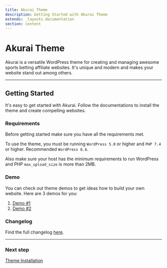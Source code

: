 ```yaml
---
title: Akurai Theme
description: Getting Started with Akurai Theme
extends: _layouts.documentation
section: content
---
```


# Akurai Theme

Akurai is a versatile WordPress theme for creating and managing awesome sports betting affiliate websites. It's unique and modern and makes your website stand out among others.

---

## Getting Started

It's easy to get started with Akurai. Follow the documentations to install the theme and create compelling websites.

### Requirements

Before getting started make sure you have all the requirements met.

To use the theme, you must be running `WordPress 5.0` or higher and `PHP 7.4` or higher.
Recommended `WordPress 6.6`.

Also make sure your host has the minimum requirements to run WordPress and PHP `max_upload_size` is more than 2MB.

### Demo

You can check out theme demos to get ideas how to build your own website.
Here are 3 demos for you:

1. [Demo #1](https://demos.dinomatic.com/atlanta)
2. [Demo #2](https://demos.dinomatic.com/dortmund)

### Changelog

Find the full changelog [here](https://dinomatic.com/themes/akurai/changelog).

---

### Next step

[Theme Installation](/docs/akurai/installation/)

